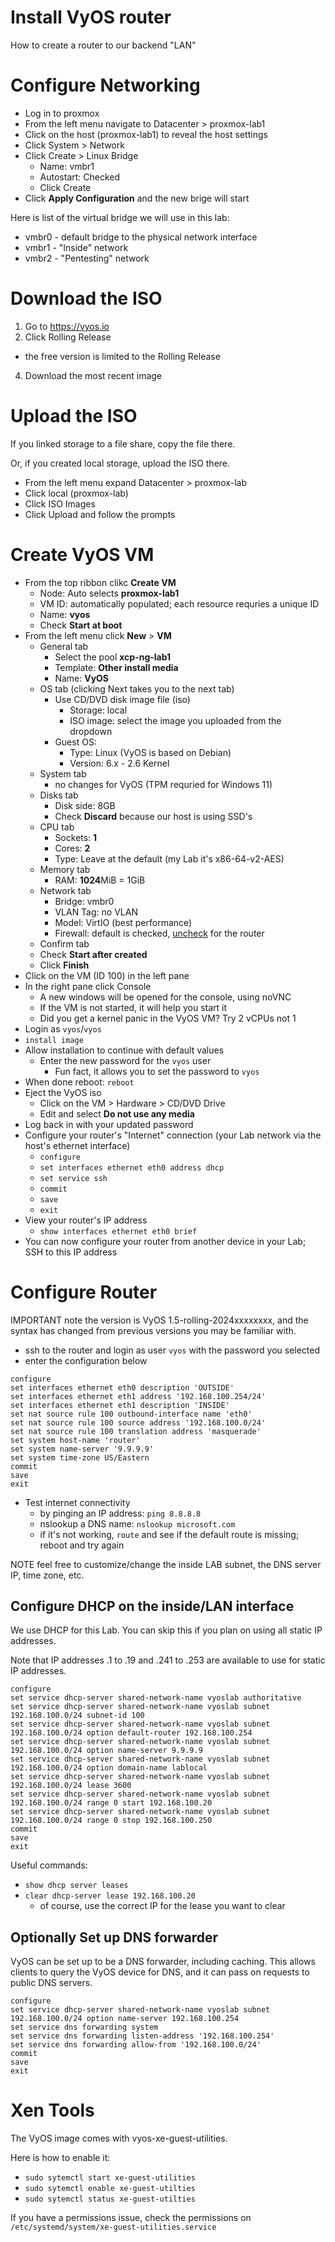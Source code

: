 # Install VyOS router
How to create a router to our backend "LAN"

# Configure Networking
- Log in to proxmox
- From the left menu navigate to Datacenter > proxmox-lab1
- Click on the host (proxmox-lab1) to reveal the host settings
- Click System > Network
- Click Create > Linux Bridge
  - Name: vmbr1
  - Autostart: Checked
  - Click Create
- Click **Apply Configuration** and the new brige will start

Here is list of the virtual bridge we will use in this lab:
- vmbr0 - default bridge to the physical network interface
- vmbr1 - "Inside" network
- vmbr2 - "Pentesting" network

# Download the ISO
1. Go to https://vyos.io
2. Click Rolling Release
  - the free version is limited to the Rolling Release
4. Download the most recent image

# Upload the ISO
If you linked storage to a file share, copy the file there.

Or, if you created local storage, upload the ISO there.
- From the left menu expand Datacenter > proxmox-lab
- Click local (proxmox-lab)
- Click ISO Images
- Click Upload and follow the prompts

# Create VyOS VM
- From the top ribbon clikc **Create VM**
  - Node: Auto selects **proxmox-lab1**
  - VM ID: automatically populated; each resource requries a unique ID
  - Name: **vyos**
  - Check **Start at boot**
- From the left menu click **New** > **VM**
  - General tab
    - Select the pool **xcp-ng-lab1**
    - Template: **Other install media**
    - Name: **VyOS**
  - OS tab (clicking Next takes you to the next tab)
    - Use CD/DVD disk image file (iso)
      - Storage: local
      - ISO image: select the image you uploaded from the dropdown
    - Guest OS:
      - Type: Linux (VyOS is based on Debian)
      - Version: 6.x - 2.6 Kernel
  - System tab
    - no changes for VyOS (TPM requried for Windows 11)
  - Disks tab
    - Disk side: 8GB
    - Check **Discard** because our host is using SSD's
  - CPU tab
    - Sockets: **1**
    - Cores: **2**
    - Type: Leave at the default (my Lab it's x86-64-v2-AES)
  - Memory tab
    - RAM: **1024**MiB = 1GiB
  - Network tab
    - Bridge: vmbr0
    - VLAN Tag: no VLAN
    - Model: VirtIO (best performance)
    - Firewall: default is checked, <ins>uncheck</ins> for the router
  - Confirm tab
  - Check **Start after created**
  - Click **Finish**
- Click on the VM (ID 100) in the left pane
- In the right pane click Console
  - A new windows will be opened for the console, using noVNC
  - If the VM is not started, it will help you start it
  - Did you get a kernel panic in the VyOS VM? Try 2 vCPUs not 1
- Login as `vyos`/`vyos`
- `install image`
- Allow installation to continue with default values
  - Enter the new password for the `vyos` user
    - Fun fact, it allows you to set the password to `vyos`
- When done reboot: `reboot`
- Eject the VyOS iso
  - Click on the VM > Hardware > CD/DVD Drive
  - Edit and select **Do not use any media**
- Log back in with your updated password
- Configure your router's "Internet" connection (your Lab network via the host's ethernet interface)
  - `configure`
  - `set interfaces ethernet eth0 address dhcp`
  - `set service ssh`
  - `commit`
  - `save`
  - `exit`
- View your router's IP address
  - `show interfaces ethernet eth0 brief`
- You can now configure your router from another device in your Lab; SSH to this IP address

# Configure Router
IMPORTANT note the version is VyOS 1.5-rolling-2024xxxxxxxx, and the syntax has changed from previous versions you may be familiar with.
- ssh to the router and login as user `vyos` with the password you selected
- enter the configuration below
```
configure
set interfaces ethernet eth0 description 'OUTSIDE'
set interfaces ethernet eth1 address '192.168.100.254/24'
set interfaces ethernet eth1 description 'INSIDE'
set nat source rule 100 outbound-interface name 'eth0'
set nat source rule 100 source address '192.168.100.0/24'
set nat source rule 100 translation address 'masquerade'
set system host-name 'router'
set system name-server '9.9.9.9'
set system time-zone US/Eastern
commit
save
exit
```
- Test internet connectivity
  - by pinging an IP address: `ping 8.8.8.8`
  - nslookup a DNS name: `nslookup microsoft.com`
  - if it's not working, `route` and see if the default route is missing; reboot and try again

NOTE feel free to customize/change the inside LAB subnet, the DNS server IP, time zone, etc.

## Configure DHCP on the inside/LAN interface
We use DHCP for this Lab. You can skip this if you plan on using all static IP addresses.

Note that IP addresses .1 to .19 and .241 to .253 are available to use for static IP addresses.

```
configure
set service dhcp-server shared-network-name vyoslab authoritative
set service dhcp-server shared-network-name vyoslab subnet 192.168.100.0/24 subnet-id 100
set service dhcp-server shared-network-name vyoslab subnet 192.168.100.0/24 option default-router 192.168.100.254
set service dhcp-server shared-network-name vyoslab subnet 192.168.100.0/24 option name-server 9.9.9.9
set service dhcp-server shared-network-name vyoslab subnet 192.168.100.0/24 option domain-name lablocal
set service dhcp-server shared-network-name vyoslab subnet 192.168.100.0/24 lease 3600
set service dhcp-server shared-network-name vyoslab subnet 192.168.100.0/24 range 0 start 192.168.100.20
set service dhcp-server shared-network-name vyoslab subnet 192.168.100.0/24 range 0 stop 192.168.100.250
commit
save
exit
```
Useful commands:
- `show dhcp server leases`
- `clear dhcp-server lease 192.168.100.20`
  - of course, use the correct IP for the lease you want to clear

## Optionally Set up DNS forwarder
VyOS can be set up to be a DNS forwarder, including caching. This allows clients to query the VyOS device for DNS, and it can pass on requests to public DNS servers.

```
configure
set service dhcp-server shared-network-name vyoslab subnet 192.168.100.0/24 option name-server 192.168.100.254
set service dns forwarding system
set service dns forwarding listen-address '192.168.100.254'
set service dns forwarding allow-from '192.168.100.0/24'
commit
save
exit
```

# Xen Tools
The VyOS image comes with vyos-xe-guest-utilities.

Here is how to enable it:
- `sudo sytemctl start xe-guest-utilities`
- `sudo sytemctl enable xe-guest-utilties`
- `sudo sytemctl status xe-guest-utilties`

If you have a permissions issue, check the permissions on `/etc/systemd/system/xe-guest-utilities.service`
